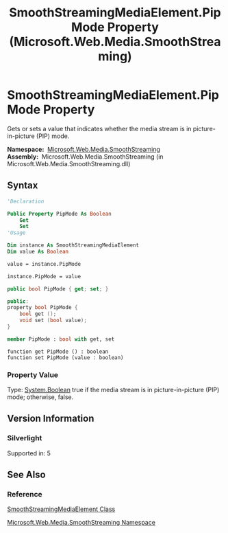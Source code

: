 ﻿---
title: SmoothStreamingMediaElement.PipMode Property (Microsoft.Web.Media.SmoothStreaming)
TOCTitle: PipMode Property
ms:assetid: P:Microsoft.Web.Media.SmoothStreaming.SmoothStreamingMediaElement.PipMode
ms:mtpsurl: https://msdn.microsoft.com/en-us/library/microsoft.web.media.smoothstreaming.smoothstreamingmediaelement.pipmode(v=VS.95)
ms:contentKeyID: 46307847
ms.date: 05/31/2012
mtps_version: v=VS.95
f1_keywords:
- Microsoft.Web.Media.SmoothStreaming.SmoothStreamingMediaElement.PipMode
- Microsoft.Web.Media.SmoothStreaming.SmoothStreamingMediaElement.get_PipMode
- Microsoft.Web.Media.SmoothStreaming.SmoothStreamingMediaElement.set_PipMode
dev_langs:
- csharp
- jscript
- vb
- FSharp
- cpp
api_location:
- Microsoft.Web.Media.SmoothStreaming.dll
api_name:
- Microsoft.Web.Media.SmoothStreaming.SmoothStreamingMediaElement.get_PipMode
- Microsoft.Web.Media.SmoothStreaming.SmoothStreamingMediaElement.PipMode
- Microsoft.Web.Media.SmoothStreaming.SmoothStreamingMediaElement.set_PipMode
api_type:
- Managed
topic_type:
- apiref
- kbSyntax
product_family_name: VS
ROBOTS: INDEX,FOLLOW
---

# SmoothStreamingMediaElement.PipMode Property

Gets or sets a value that indicates whether the media stream is in picture-in-picture (PIP) mode.

**Namespace:**  [Microsoft.Web.Media.SmoothStreaming](microsoft-web-media-smoothstreaming-namespace_1.md)  
**Assembly:**  Microsoft.Web.Media.SmoothStreaming (in Microsoft.Web.Media.SmoothStreaming.dll)

## Syntax

```vb
'Declaration

Public Property PipMode As Boolean
    Get
    Set
'Usage

Dim instance As SmoothStreamingMediaElement
Dim value As Boolean

value = instance.PipMode

instance.PipMode = value
```

```csharp
public bool PipMode { get; set; }
```

```cpp
public:
property bool PipMode {
    bool get ();
    void set (bool value);
}
```

``` fsharp
member PipMode : bool with get, set
```

```jscript
function get PipMode () : boolean
function set PipMode (value : boolean)
```

### Property Value

Type: [System.Boolean](https://msdn.microsoft.com/library/a28wyd50\(v=vs.95\))  
true if the media stream is in picture-in-picture (PIP) mode; otherwise, false.

## Version Information

### Silverlight

Supported in: 5  

## See Also

### Reference

[SmoothStreamingMediaElement Class](smoothstreamingmediaelement-class-microsoft-web-media-smoothstreaming_1.md)

[Microsoft.Web.Media.SmoothStreaming Namespace](microsoft-web-media-smoothstreaming-namespace_1.md)

